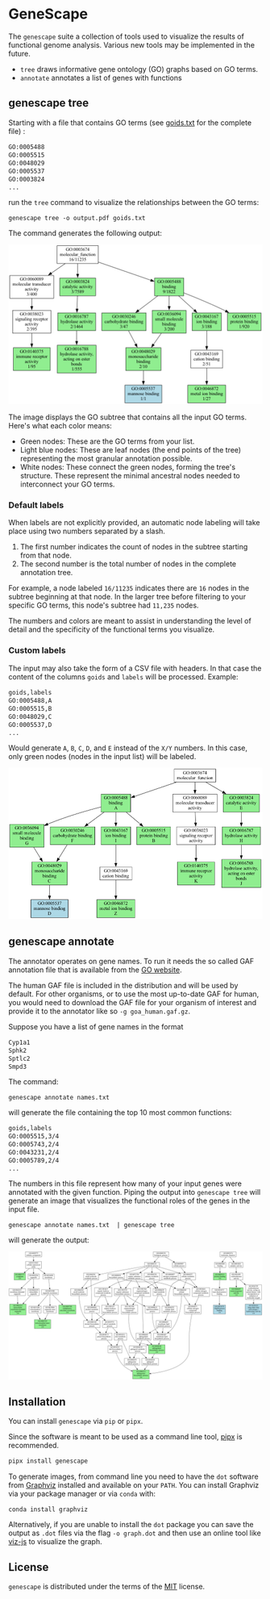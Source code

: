 # GeneScape

The `genescape` suite a collection of tools used to visualize the results of functional genome analysis. Various new tools may be implemented in the future.

* `tree` draws informative gene ontology (GO) graphs based on GO terms.
* `annotate` annotates a list of genes with functions

## genescape tree

Starting with a file that contains GO terms (see [goids.txt](src/genescape/data/goids.txt) for the complete file)
:

```
GO:0005488
GO:0005515
GO:0048029
GO:0005537
GO:0003824
...
```

run the `tree` command to visualize the relationships between the GO terms:

```console
genescape tree -o output.pdf goids.txt 
```

The command generates the following output:

![Example output](docs/images/demo.png)

The image displays the GO subtree that contains all the input GO terms. Here's what each color means:

* Green nodes: These are the GO terms from your list.
* Light blue nodes: These are leaf nodes (the end points of the tree) representing the most granular annotation possible.
* White nodes: These connect the green nodes, forming the tree's structure. These represent the minimal ancestral nodes needed to interconnect your GO terms.

### Default labels

When labels are not explicitly provided, an automatic node labeling will take place using two numbers separated by a slash.

1. The first number indicates the count of nodes in the subtree starting from that node.
2. The second number is the total number of nodes in the complete annotation tree. 

For example, a node labeled `16/11235` indicates there are `16` nodes in the subtree beginning at that node. In the larger tree before filtering to your specific GO terms, this node's subtree had `11,235` nodes. 

The numbers and colors are meant to assist in understanding the level of detail and the specificity of the functional terms you visualize.

### Custom labels

The input may also take the form of a CSV file with headers. In that case the content of the columns `goids` and `labels` will be processed. Example:

```
goids,labels
GO:0005488,A
GO:0005515,B
GO:0048029,C
GO:0005537,D
...
```

Would generate `A`, `B`, `C`, `D`, and `E` instead of the `X/Y` numbers.  In this case, only green nodes (nodes in the input list) will be labeled.


![Example output with labels](docs/images/demo-labels.png)

## genescape annotate

The annotator operates on gene names. To run it needs the so called GAF annotation file that is available from the [GO website](http://current.geneontology.org/annotations/). 

The human GAF file is included in the distribution and will be used by default. For other organisms, or to use the most up-to-date GAF for human, you would need to download the GAF file for your organism of interest and provide it to the annotator like so `-g goa_human.gaf.gz`.

Suppose you have a list of gene names in the format

```
Cyp1a1
Sphk2
Sptlc2
Smpd3
```

The command:

```console
genescape annotate names.txt 
```

will generate the file containing the top 10 most common functions:

```
goids,labels
GO:0005515,3/4
GO:0005743,2/4
GO:0043231,2/4
GO:0005789,2/4
...
```

The numbers in this file represent how many of your input genes were annotated with the given function. 
Piping the output into `genescape tree` will generate an image that visualizes the functional roles of the genes in the input file.

```console
genescape annotate names.txt  | genescape tree
```

will generate the output:

![Example output with labels](docs/images/genelist.png)

## Installation

You can install `genescape` via `pip` or `pipx`.

Since the software is meant to be used as a command line tool, [pipx][pipx] is recommended.

```bash
pipx install genescape
```

[pipx]: https://pipx.pypa.io/stable/

To generate images, from command line you need to have the `dot` software from [Graphviz](https://graphviz.org/) installed and available on your `PATH`. You can install Graphviz via your package manager or via `conda` with:

```console  
conda install graphviz
```

Alternatively, if you are unable to install the `dot` package you can save the output as `.dot` files via the flag `-o graph.dot` and then use an online tool like [viz-js](http://viz-js.com/) to visualize the graph.


## License

`genescape` is distributed under the terms of the [MIT](https://spdx.org/licenses/MIT.html) license.
